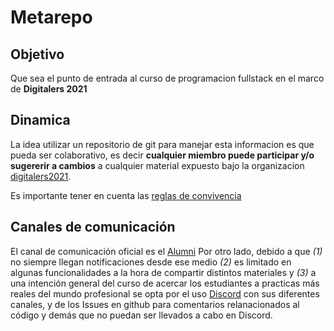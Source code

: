 # Metarepo

## Objetivo 

Que sea el punto de entrada al curso de programacion fullstack en el marco de **Digitalers 2021**

## Dinamica

La idea utilizar un repositorio de git para manejar esta informacion es que pueda ser colaborativo, es decir **cualquier miembro puede participar y/o sugererir a cambios** a cualquier material expuesto bajo la organizacion [digitalers2021](https://github.com/digitalers2021).

Es importante tener en cuenta las [reglas de convivencia](REGLAS.md)

## Canales de comunicación

El canal de comunicación oficial es el [Alumni](https://alumni.education) 
Por otro lado, debido a que *(1)* no siempre llegan notificaciones desde ese medio *(2)* es limitado en algunas funcionalidades a la hora de compartir distintos materiales y *(3)* a una intención general del curso de acercar los estudiantes a practicas más reales del mundo profesional se opta por el uso [Discord](discord.com/) con sus diferentes canales, y de los Issues en github para comentarios relanacionados al código y demás que no puedan ser llevados a cabo en Discord. 



